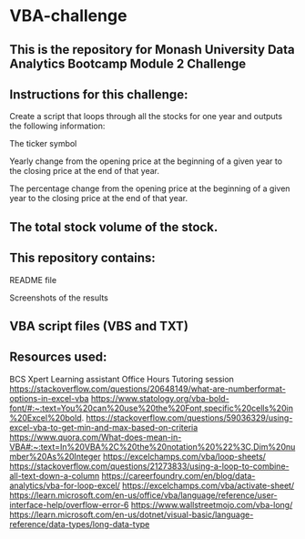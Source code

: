 # VBA-challenge
This is the repository for Monash University Data Analytics Bootcamp Module 2 Challenge
--------------------------------------------------------------------------------------------------------------------------------
Instructions for this challenge:
--------------------------------------------------------------------------------------------------------------------------------
Create a script that loops through all the stocks for one year and outputs the following information:

The ticker symbol

Yearly change from the opening price at the beginning of a given year to the closing price at the end of that year.

The percentage change from the opening price at the beginning of a given year to the closing price at the end of that year.

The total stock volume of the stock.
---------------------------------------------------------------------------------------------------------------------------------
This repository contains:
---------------------------------------------------------------------------------------------------------------------------------
README file

Screenshots of the results 

VBA script files (VBS and TXT)
--------------------------------------------------------------------------------------------------------------------------------
Resources used:
--------------------------------------------------------------------------------------------------------------------------------
BCS Xpert Learning assistant 
Office Hours
Tutoring session
https://stackoverflow.com/questions/20648149/what-are-numberformat-options-in-excel-vba
https://www.statology.org/vba-bold-font/#:~:text=You%20can%20use%20the%20Font,specific%20cells%20in%20Excel%20bold.
https://stackoverflow.com/questions/59036329/using-excel-vba-to-get-min-and-max-based-on-criteria
https://www.quora.com/What-does-mean-in-VBA#:~:text=In%20VBA%2C%20the%20notation%20%22%3C,Dim%20number%20As%20Integer
https://excelchamps.com/vba/loop-sheets/
https://stackoverflow.com/questions/21273833/using-a-loop-to-combine-all-text-down-a-column
https://careerfoundry.com/en/blog/data-analytics/vba-for-loop-excel/
https://excelchamps.com/vba/activate-sheet/
https://learn.microsoft.com/en-us/office/vba/language/reference/user-interface-help/overflow-error-6
https://www.wallstreetmojo.com/vba-long/
https://learn.microsoft.com/en-us/dotnet/visual-basic/language-reference/data-types/long-data-type
